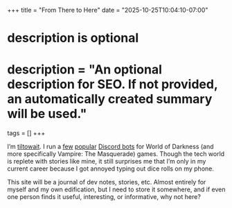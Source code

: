 +++
title = "From There to Here"
date = "2025-10-25T10:04:10-07:00"

#
# description is optional
#
# description = "An optional description for SEO. If not provided, an automatically created summary will be used."

tags = []
+++

I’m [tiltowait](https://github.com/tiltowait). I run a [few](https://tzimisce.app/#/) [popular](https://docs.inconnu.app) [Discord bots](https://docs.botch.lol) for World of Darkness (and more specifically Vampire: The Masquerade) games. Though the tech world is replete with stories like mine, it still surprises me that I’m only in my current career because I got annoyed typing out dice rolls on my phone.

This site will be a journal of dev notes, stories, etc. Almost entirely for myself and my own edification, but I need to store it somewhere, and if even one person finds it useful, interesting, or informative, why not here?
